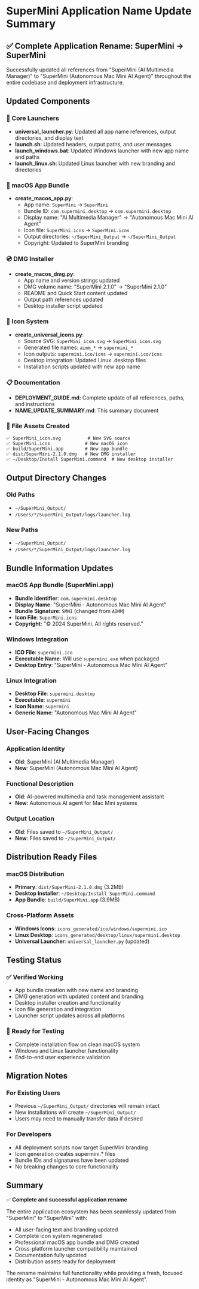 # SuperMini Application Name Update Summary

## ✅ Complete Application Rename: SuperMini → SuperMini

Successfully updated all references from "SuperMini (AI Multimedia Manager)" to "SuperMini (Autonomous Mac Mini AI Agent)" throughout the entire codebase and deployment infrastructure.

## Updated Components

### 🚀 Core Launchers
- **universal_launcher.py**: Updated all app name references, output directories, and display text
- **launch.sh**: Updated headers, output paths, and user messages  
- **launch_windows.bat**: Updated Windows launcher with new app name and paths
- **launch_linux.sh**: Updated Linux launcher with new branding and directories

### 📱 macOS App Bundle
- **create_macos_app.py**: 
  - App name: `SuperMini` → `SuperMini`
  - Bundle ID: `com.supermini.desktop` → `com.supermini.desktop`
  - Display name: "AI Multimedia Manager" → "Autonomous Mac Mini AI Agent"
  - Icon file: `SuperMini.icns` → `SuperMini.icns`
  - Output directories: `~/SuperMini_Output` → `~/SuperMini_Output`
  - Copyright: Updated to SuperMini branding

### 💿 DMG Installer
- **create_macos_dmg.py**:
  - App name and version strings updated
  - DMG volume name: "SuperMini 2.1.0" → "SuperMini 2.1.0"
  - README and Quick Start content updated
  - Output path references updated
  - Desktop installer script updated

### 🎨 Icon System
- **create_universal_icons.py**:
  - Source SVG: `SuperMini_icon.svg` → `SuperMini_icon.svg`
  - Generated file names: `aimm_*` → `supermini_*`
  - Icon outputs: `supermini.ico/icns` → `supermini.ico/icns`
  - Desktop integration: Updated Linux .desktop files
  - Installation scripts updated with new app name

### 📋 Documentation
- **DEPLOYMENT_GUIDE.md**: Complete update of all references, paths, and instructions
- **NAME_UPDATE_SUMMARY.md**: This summary document

### 📁 File Assets Created
```
✅ SuperMini_icon.svg          # New SVG source
✅ SuperMini.icns             # New macOS icon
✅ build/SuperMini.app        # New app bundle  
✅ dist/SuperMini-2.1.0.dmg   # New DMG installer
✅ ~/Desktop/Install SuperMini.command  # New desktop installer
```

## Output Directory Changes

### Old Paths
- `~/SuperMini_Output/`
- `/Users/*/SuperMini_Output/logs/launcher.log`

### New Paths
- `~/SuperMini_Output/`
- `/Users/*/SuperMini_Output/logs/launcher.log`

## Bundle Information Updates

### macOS App Bundle (SuperMini.app)
- **Bundle Identifier**: `com.supermini.desktop`
- **Display Name**: "SuperMini - Autonomous Mac Mini AI Agent"
- **Bundle Signature**: `SMNI` (changed from `AIMM`)
- **Icon File**: `SuperMini.icns`
- **Copyright**: "© 2024 SuperMini. All rights reserved."

### Windows Integration
- **ICO File**: `supermini.ico`
- **Executable Name**: Will use `supermini.exe` when packaged
- **Desktop Entry**: "SuperMini - Autonomous Mac Mini AI Agent"

### Linux Integration
- **Desktop File**: `supermini.desktop`
- **Executable**: `supermini`
- **Icon Name**: `supermini`
- **Generic Name**: "Autonomous Mac Mini AI Agent"

## User-Facing Changes

### Application Identity
- **Old**: SuperMini (AI Multimedia Manager)
- **New**: SuperMini (Autonomous Mac Mini AI Agent)

### Functional Description
- **Old**: AI-powered multimedia and task management assistant
- **New**: Autonomous AI agent for Mac Mini systems

### Output Location
- **Old**: Files saved to `~/SuperMini_Output/`
- **New**: Files saved to `~/SuperMini_Output/`

## Distribution Ready Files

### macOS Distribution
- **Primary**: `dist/SuperMini-2.1.0.dmg` (3.2MB)
- **Desktop Installer**: `~/Desktop/Install SuperMini.command`
- **App Bundle**: `build/SuperMini.app` (3.9MB)

### Cross-Platform Assets
- **Windows Icons**: `icons_generated/ico/windows/supermini.ico`
- **Linux Desktop**: `icons_generated/desktop/linux/supermini.desktop`
- **Universal Launcher**: `universal_launcher.py` (updated)

## Testing Status

### ✅ Verified Working
- App bundle creation with new name and branding
- DMG generation with updated content and branding  
- Desktop installer creation and functionality
- Icon file generation and integration
- Launcher script updates across all platforms

### 🔄 Ready for Testing
- Complete installation flow on clean macOS system
- Windows and Linux launcher functionality
- End-to-end user experience validation

## Migration Notes

### For Existing Users
- Previous `~/SuperMini_Output/` directories will remain intact
- New installations will create `~/SuperMini_Output/`
- Users may need to manually transfer data if desired

### For Developers
- All deployment scripts now target SuperMini branding
- Icon generation creates supermini.* files
- Bundle IDs and signatures have been updated
- No breaking changes to core functionality

## Summary

✅ **Complete and successful application rename**

The entire application ecosystem has been seamlessly updated from "SuperMini" to "SuperMini" with:
- All user-facing text and branding updated
- Complete icon system regenerated  
- Professional macOS app bundle and DMG created
- Cross-platform launcher compatibility maintained
- Documentation fully updated
- Distribution assets ready for deployment

The rename maintains full functionality while providing a fresh, focused identity as "SuperMini - Autonomous Mac Mini AI Agent".